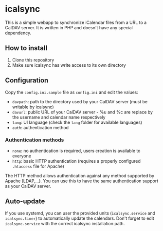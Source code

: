 # icalsync

This is a simple webapp to synchronize iCalendar files from a URL to a CalDAV server. It is written in PHP and doesn't have any special dependency.

## How to install

1. Clone this repository
2. Make sure icalsync has write access to its own directory

## Configuration

Copy the `config.ini.sample` file as `config.ini` and edit the values:

 - `davpath`: path to the directory used by your CalDAV server (must be writable by icalsync)
 - `davurl`: public URL of your CalDAV server - %u and %c are replace by the username and calendar name respectively
 - `lang`: UI language (check the `lang` folder for available languages)
 - `auth`: authentication method

### Authentication methods

 - `none`: no authentication is required, users creation is available to everyone
 - `http`: basic HTTP authentication (requires a properly configured `.htaccess` file for Apache)

The HTTP method allows authentication against any method supported by Apache (LDAP,...). You can use this to have the same authentication support as your CalDAV server.

## Auto-update

If you use systemd, you can user the provided units (`icalsync.service` and `icalsync.timer`) to automatically update the calendars. Don't forget to edit `icalsync.service` with the correct icalsync installation path.
